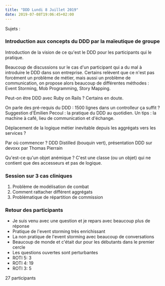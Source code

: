 ```yaml
---
title: "DDD Lundi 8 Juillet 2019"
date: 2019-07-08T19:06:45+02:00
---
```


Sujets :

### Introduction aux concepts du DDD par la maïeutique de groupe

Introduction de la vision de ce qu'est le DDD pour les participants qui le pratique.

Beaucoup de discussions sur le cas d'un participant qui a du mal à introduire le DDD dans son entreprise.
Certains relèvent que ce n'est pas forcément un problème de métier, mais aussi un problème de communication,
on propose alors beaucoup de différentes méthodes : Event Storming, Mob Programming, Story Mapping.

Peut-on être DDD avec Ruby on Rails ? Certains en doute.

On parle des pré-requis du DDD : 1500 lignes dans un controlleur ça suffit ?
Suggestion d'Émilien Pecoul : la pratique du DDD au quotidien. Un tips : la machine à café, lieu de communication et d'échange.

Déplacement de la logique métier inevitable depuis les aggrégats vers les services ?

Par où commencer ? DDD Distilled (bouquin vert), présentation DDD sur devoxx par Thomas Pierrain

Qu'est-ce qu'un objet anémique ? C'est une classe (ou un objet) qui ne contient que des accesseurs et pas de logique.

### Session sur 3 cas cliniques

1) Problème de modélisation de combat
2) Comment rattacher différent aggrégats
3) Problématique de répartition de commission

### Retour des participants


- Je suis venu avec une question et je repars avec beaucoup plus de réponse
- Pratique de l'event storming très enrichissant
- La non pratique de l'event storming avec beaucoup de conversations
- Beaucoup de monde et c'était dur pour les débutants dans le premier cercle
- Les questions ouvertes sont perturbantes
- ROTI 5: 3
- ROTI 4: 19
- ROTI 3: 5

27 participants
